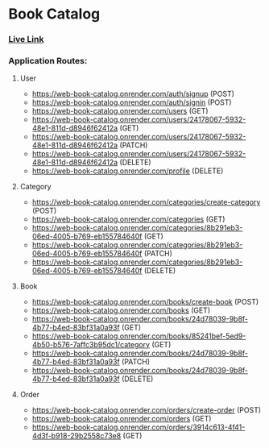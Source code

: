 # Book Catalog

### [Live Link](https://web-book-catalog.onrender.com/)

### Application Routes:

1.  User

    -   https://web-book-catalog.onrender.com/auth/signup (POST)
    -   https://web-book-catalog.onrender.com/auth/signin (POST)
    -   https://web-book-catalog.onrender.com/users (GET)
    -   https://web-book-catalog.onrender.com/users/24178067-5932-48e1-811d-d8946f62412a (GET)
    -   https://web-book-catalog.onrender.com/users/24178067-5932-48e1-811d-d8946f62412a (PATCH)
    -   https://web-book-catalog.onrender.com/users/24178067-5932-48e1-811d-d8946f62412a (DELETE)
    -   https://web-book-catalog.onrender.com/profile (DELETE)

2.  Category

    -   https://web-book-catalog.onrender.com/categories/create-category (POST)
    -   https://web-book-catalog.onrender.com/categories (GET)
    -   https://web-book-catalog.onrender.com/categories/8b291eb3-06ed-4005-b769-eb155784640f (GET)
    -   https://web-book-catalog.onrender.com/categories/8b291eb3-06ed-4005-b769-eb155784640f (PATCH)
    -   https://web-book-catalog.onrender.com/categories/8b291eb3-06ed-4005-b769-eb155784640f (DELETE)

3.  Book

    -   https://web-book-catalog.onrender.com/books/create-book (POST)
    -   https://web-book-catalog.onrender.com/books (GET)
    -   https://web-book-catalog.onrender.com/books/24d78039-9b8f-4b77-b4ed-83bf31a0a93f (GET)
    -   https://web-book-catalog.onrender.com/books/85241bef-5ed9-4b50-b576-7affc3b95dc1/category (GET)
    -   https://web-book-catalog.onrender.com/books/24d78039-9b8f-4b77-b4ed-83bf31a0a93f (PATCH)
    -   https://web-book-catalog.onrender.com/books/24d78039-9b8f-4b77-b4ed-83bf31a0a93f (DELETE)

4.  Order

    -   https://web-book-catalog.onrender.com/orders/create-order (POST)
    -   https://web-book-catalog.onrender.com/orders (GET)
    -   https://web-book-catalog.onrender.com/orders/3914c613-4f41-4d3f-b918-29b2558c73e8 (GET)
